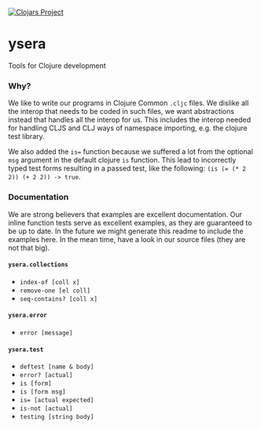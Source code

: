 
[![Clojars Project](https://img.shields.io/clojars/v/ysera.svg)](https://clojars.org/ysera)

# ysera

Tools for Clojure development

### Why?

We like to write our programs in Clojure Common `.cljc` files. We dislike all the interop that needs to be coded in such files, we want abstractions instead that handles all the interop for us. This includes the interop needed for handling CLJS and CLJ ways of namespace importing, e.g. the clojure test library.

We also added the `is=` function because we suffered a lot from the optional `msg` argument in the default clojure `is` function. This lead to incorrectly typed test forms resulting in a passed test, like the following: `(is (= (* 2 2)) (+ 2 2)) -> true`.

### Documentation

We are strong believers that examples are excellent documentation. Our inline function tests serve as excellent examples, as they are guaranteed to be up to date. In the future we might generate this readme to include the examples here. In the mean time, have a look in our source files (they are not that big).

#### `ysera.collections`

* `index-of [coll x]`
* `remove-one [el coll]`
* `seq-contains? [coll x]`

#### `ysera.error`

* `error [message]`

#### `ysera.test`

* `deftest [name & body]`
* `error? [actual]`
* `is [form]`
* `is [form msg]`
* `is= [actual expected]`
* `is-not [actual]`
* `testing [string body]`
